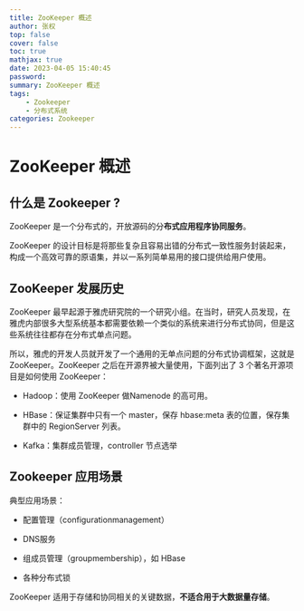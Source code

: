 ```yaml
---
title: ZooKeeper 概述
author: 张权
top: false
cover: false
toc: true
mathjax: true
date: 2023-04-05 15:40:45
password:
summary: ZooKeeper 概述
tags:
	- Zookeeper
	- 分布式系统
categories: Zookeeper
---
```


# ZooKeeper 概述

## 什么是 Zookeeper ?


ZooKeeper 是一个分布式的，开放源码的分**布式应用程序协同服务**。

ZooKeeper 的设计目标是将那些复杂且容易出错的分布式一致性服务封装起来，构成一个高效可靠的原语集，并以一系列简单易用的接口提供给用户使用。

## ZooKeeper 发展历史

ZooKeeper 最早起源于雅虎研究院的一个研究小组。在当时，研究人员发现，在雅虎内部很多大型系统基本都需要依赖一个类似的系统来进行分布式协同，但是这些系统往往都存在分布式单点问题。

所以，雅虎的开发人员就开发了一个通用的无单点问题的分布式协调框架，这就是 ZooKeeper。ZooKeeper 之后在开源界被大量使用，下面列出了 3 个著名开源项目是如何使用 ZooKeeper：

* Hadoop：使用 ZooKeeper 做Namenode 的高可用。 

* HBase：保证集群中只有一个 master，保存 hbase:meta 表的位置，保存集群中的 RegionServer 列表。 

* Kafka：集群成员管理，controller 节点选举

## Zookeeper 应用场景

典型应用场景： 

* 配置管理（configurationmanagement） 

* DNS服务

* 组成员管理（groupmembership），如 HBase

* 各种分布式锁

ZooKeeper 适用于存储和协同相关的关键数据，**不适合用于大数据量存储**。